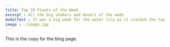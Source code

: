 ```yaml
---
title: Top 10 Plants of the Week
excerpt : All the big shakers and movers of the week
modalText : It was a big week for the water lily as it cracked the top 10 for the first time. The petunia slipped out of the top 10 as spectators wonder if the time is up for the once dominant showpiece of the summer house. Click through to read the full list.
image : ./image.jpg
---
```


This is the copy for the blog page.